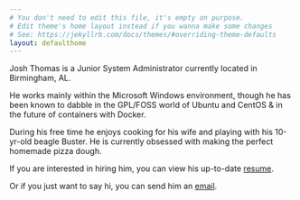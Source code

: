 ```yaml
---
# You don't need to edit this file, it's empty on purpose.
# Edit theme's home layout instead if you wanna make some changes
# See: https://jekyllrb.com/docs/themes/#overriding-theme-defaults
layout: defaulthome
---
```


Josh Thomas is a Junior System Administrator currently located in Birmingham, AL.

He works mainly within the Microsoft Windows environment, though he has been known to dabble in the GPL/FOSS world of Ubuntu and CentOS & in the future of containers with Docker.

During his free time he enjoys cooking for his wife and playing with his 10-yr-old beagle Buster. He is currently obsessed with making the perfect homemade pizza dough.

If you are interested in hiring him, you can view his up-to-date [resume](https://drive.google.com/file/d/1V2KL5vjbBWJ5V3BiM3qheILJduaHHYMl/view?usp=sharing). 

Or if you just want to say hi, you can send him an [email](mailto:contact@joshuadavidthomas.com).